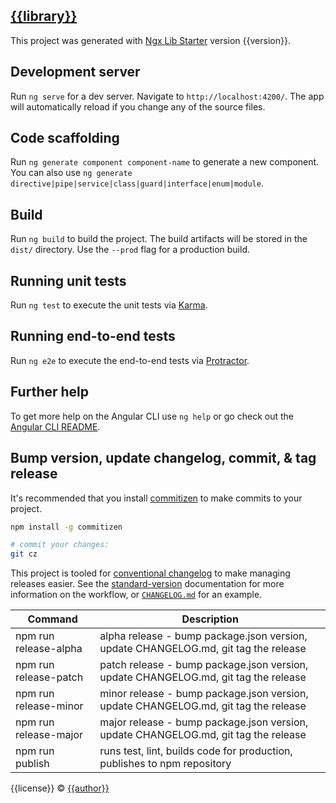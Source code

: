## [{{library}}]({{repository}})

This project was generated with [Ngx Lib Starter](https://github.com/eisberg-labs/ngx-lib-starter) version {{version}}.

## Development server

Run `ng serve` for a dev server. Navigate to `http://localhost:4200/`. The app will automatically reload if you change any of the source files.

## Code scaffolding

Run `ng generate component component-name` to generate a new component. You can also use `ng generate directive|pipe|service|class|guard|interface|enum|module`.

## Build

Run `ng build` to build the project. The build artifacts will be stored in the `dist/` directory. Use the `--prod` flag for a production build.

## Running unit tests

Run `ng test` to execute the unit tests via [Karma](https://karma-runner.github.io).

## Running end-to-end tests

Run `ng e2e` to execute the end-to-end tests via [Protractor](http://www.protractortest.org/).

## Further help

To get more help on the Angular CLI use `ng help` or go check out the [Angular CLI README](https://github.com/angular/angular-cli/blob/master/README.md).

## Bump version, update changelog, commit, & tag release

It's recommended that you install [commitizen](https://github.com/commitizen/cz-cli) to make commits to your project.

```bash
npm install -g commitizen

# commit your changes:
git cz
```

This project is tooled for [conventional changelog](https://github.com/conventional-changelog/conventional-changelog) to make managing releases easier. See the [standard-version](https://github.com/conventional-changelog/standard-version) documentation for more information on the workflow, or [`CHANGELOG.md`](CHANGELOG.md) for an example.

Command | Description
---|---
npm run release-alpha | alpha release - bump package.json version, update CHANGELOG.md, git tag the release
npm run release-patch | patch release - bump package.json version, update CHANGELOG.md, git tag the release
npm run release-minor | minor release - bump package.json version, update CHANGELOG.md, git tag the release
npm run release-major | major release - bump package.json version, update CHANGELOG.md, git tag the release
npm run publish | runs test, lint, builds code for production, publishes to npm repository


{{license}} © [{{author}}]({{authorWebsite}})
